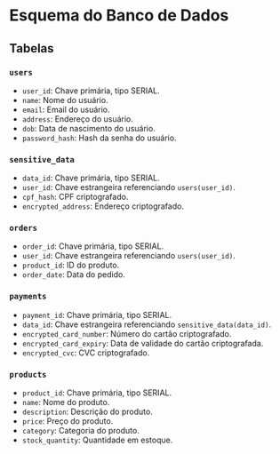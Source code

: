 # Esquema do Banco de Dados

## Tabelas

### `users`
- `user_id`: Chave primária, tipo SERIAL.
- `name`: Nome do usuário.
- `email`: Email do usuário.
- `address`: Endereço do usuário.
- `dob`: Data de nascimento do usuário.
- `password_hash`: Hash da senha do usuário.

### `sensitive_data`
- `data_id`: Chave primária, tipo SERIAL.
- `user_id`: Chave estrangeira referenciando `users(user_id)`.
- `cpf_hash`: CPF criptografado.
- `encrypted_address`: Endereço criptografado.

### `orders`
- `order_id`: Chave primária, tipo SERIAL.
- `user_id`: Chave estrangeira referenciando `users(user_id)`.
- `product_id`: ID do produto.
- `order_date`: Data do pedido.

### `payments`
- `payment_id`: Chave primária, tipo SERIAL.
- `data_id`: Chave estrangeira referenciando `sensitive_data(data_id)`.
- `encrypted_card_number`: Número do cartão criptografado.
- `encrypted_card_expiry`: Data de validade do cartão criptografada.
- `encrypted_cvc`: CVC criptografado.

### `products`
- `product_id`: Chave primária, tipo SERIAL.
- `name`: Nome do produto.
- `description`: Descrição do produto.
- `price`: Preço do produto.
- `category`: Categoria do produto.
- `stock_quantity`: Quantidade em estoque.
